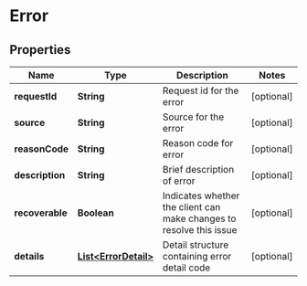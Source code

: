

# Error

## Properties

Name | Type | Description | Notes
------------ | ------------- | ------------- | -------------
**requestId** | **String** | Request id for the error |  [optional]
**source** | **String** | Source for the error |  [optional]
**reasonCode** | **String** | Reason code for error |  [optional]
**description** | **String** | Brief description of error |  [optional]
**recoverable** | **Boolean** | Indicates whether the client can make changes to resolve this issue |  [optional]
**details** | [**List&lt;ErrorDetail&gt;**](ErrorDetail.md) | Detail structure containing error detail code |  [optional]



